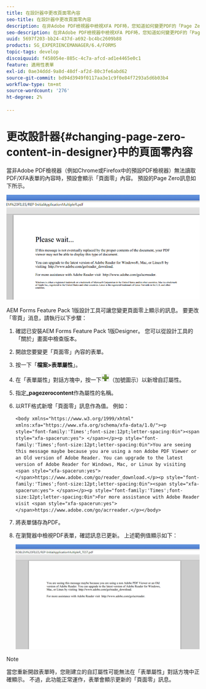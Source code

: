 ```yaml
---
title: 在設計器中更改頁面零內容
seo-title: 在設計器中更改頁面零內容
description: 在非Adobe PDF檢視器中檢視XFA PDF時，您知道如何變更PDF的「Page Zero」（頁面零）上顯示的訊息？
seo-description: 在非Adobe PDF檢視器中檢視XFA PDF時，您知道如何變更PDF的「Page Zero」（頁面零）上顯示的訊息？
uuid: 5697f203-bb24-437d-a692-bc4bc2609b88
products: SG_EXPERIENCEMANAGER/6.4/FORMS
topic-tags: develop
discoiquuid: f458054e-885c-4c7a-afcd-ad1e4465e0c1
feature: 適用性表單
exl-id: 0ae34ddd-9a8d-48df-af2d-80c3fe6abd62
source-git-commit: bd94d3949f0117aa3e1c9f0e84f7293a5d6b03b4
workflow-type: tm+mt
source-wordcount: '276'
ht-degree: 2%

---
```


# 更改設計器{#changing-page-zero-content-in-designer}中的頁面零內容

當非Adobe PDF檢視器（例如Chrome或Firefox中的預設PDF檢視器）無法讀取PDF/XFA表單的內容時，預設會顯示「頁面零」內容。 預設的Page Zero訊息如下所示。

![defaultpage0message](assets/defaultpage0message.png)

AEM Forms Feature Pack 1版設計工具可讓您變更頁面零上顯示的訊息。 要更改「零頁」消息，請執行以下步驟：

1. 確認已安裝AEM Forms Feature Pack 1版Designer。 您可以從設計工具的「關於」畫面中檢查版本。

1. 開啟您要變更「頁面零」內容的表單。

1. 按一下「**檔案>表單屬性**」。

1. 在「表單屬性」對話方塊中，按一下![加號](assets/plus.png)（加號圖示）以新增自訂屬性。

1. 指定&#x200B;**_pagezerocontent**&#x200B;作為屬性的名稱。
1. 以RTF格式新增「頁面零」訊息作為值。 例如：

   `<body xmlns="https://www.w3.org/1999/xhtml" xmlns:xfa="https://www.xfa.org/schema/xfa-data/1.0/"><p style="font-family:'Times';font-size:12pt;letter-spacing:0in"><span style="xfa-spacerun:yes"> </span></p><p style="font-family:'Times';font-size:12pt;letter-spacing:0in">You are seeing this message maybe because you are using a non Adobe PDF Viewer or an Old version of Adobe Reader. You can upgrade to the latest version of Adobe Reader for Windows, Mac, or Linux by visiting <span style="xfa-spacerun:yes"> </span>https://www.adobe.com/go/reader_download.</p><p style="font-family:'Times';font-size:12pt;letter-spacing:0in"><span style="xfa-spacerun:yes"> </span></p><p style="font-family:'Times';font-size:12pt;letter-spacing:0in">For more assistance with Adobe Reader visit <span style="xfa-spacerun:yes"> </span>https://www.adobe.com/go/acrreader.</p></body>`

1. 將表單儲存為PDF。

1. 在瀏覽器中檢視PDF表單，確認訊息已更新。 上述範例值顯示如下：

   ![changedmessage](assets/changedmessage.png)

>[!NOTE]
>
>當您重新開啟表單時，您剛建立的自訂屬性可能無法在「表單屬性」對話方塊中正確顯示。 不過，此功能正常運作，表單會顯示更新的「頁面零」訊息。
